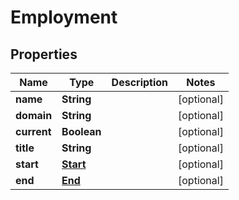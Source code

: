 
# Employment

## Properties
Name | Type | Description | Notes
------------ | ------------- | ------------- | -------------
**name** | **String** |  |  [optional]
**domain** | **String** |  |  [optional]
**current** | **Boolean** |  |  [optional]
**title** | **String** |  |  [optional]
**start** | [**Start**](Start.md) |  |  [optional]
**end** | [**End**](End.md) |  |  [optional]




